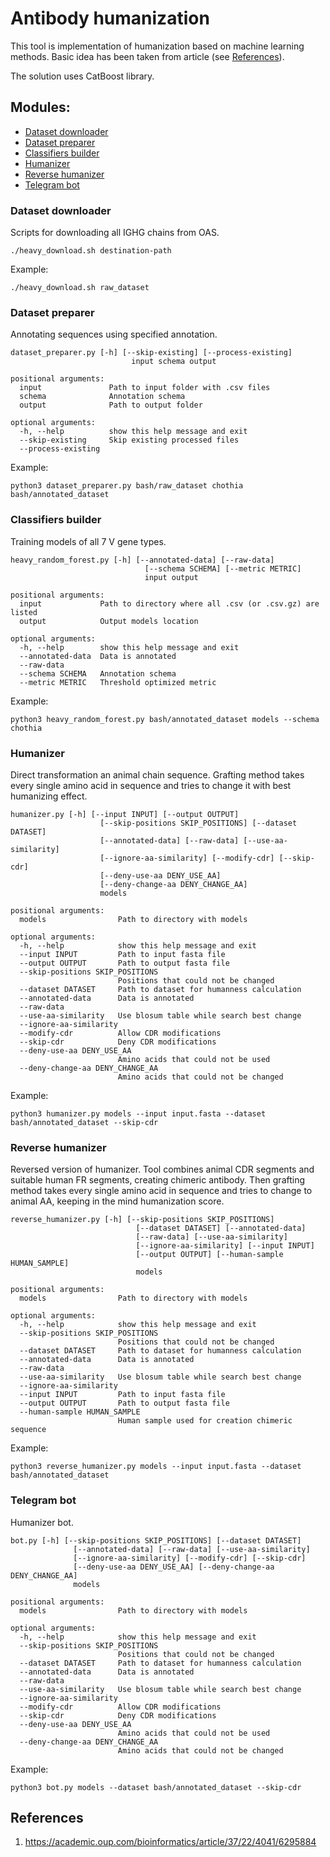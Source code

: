 # Antibody humanization

This tool is implementation of humanization based on machine learning methods.
Basic idea has been taken from article (see [References](#references)).

The solution uses CatBoost library.

## Modules:
- [Dataset downloader](#dataset-downloader)
- [Dataset preparer](#dataset-preparer)
- [Classifiers builder](#classifiers-builder)
- [Humanizer](#humanizer)
- [Reverse humanizer](#reverse-humanizer)
- [Telegram bot](#telegram-bot)
 
### Dataset downloader

Scripts for downloading all IGHG chains from OAS.

```shell
./heavy_download.sh destination-path
```

Example:
```shell
./heavy_download.sh raw_dataset
```

### Dataset preparer

Annotating sequences using specified annotation.

```
dataset_preparer.py [-h] [--skip-existing] [--process-existing]
                           input schema output

positional arguments:
  input               Path to input folder with .csv files
  schema              Annotation schema
  output              Path to output folder

optional arguments:
  -h, --help          show this help message and exit
  --skip-existing     Skip existing processed files
  --process-existing
```

Example:
```shell
python3 dataset_preparer.py bash/raw_dataset chothia bash/annotated_dataset
```

### Classifiers builder

Training models of all 7 V gene types.

```
heavy_random_forest.py [-h] [--annotated-data] [--raw-data]
                              [--schema SCHEMA] [--metric METRIC]
                              input output

positional arguments:
  input             Path to directory where all .csv (or .csv.gz) are listed
  output            Output models location

optional arguments:
  -h, --help        show this help message and exit
  --annotated-data  Data is annotated
  --raw-data
  --schema SCHEMA   Annotation schema
  --metric METRIC   Threshold optimized metric
```

Example:
```shell
python3 heavy_random_forest.py bash/annotated_dataset models --schema chothia
```

### Humanizer

Direct transformation an animal chain sequence.
Grafting method takes every single amino acid in sequence and tries to change it with best humanizing effect.

```
humanizer.py [-h] [--input INPUT] [--output OUTPUT]
                    [--skip-positions SKIP_POSITIONS] [--dataset DATASET]
                    [--annotated-data] [--raw-data] [--use-aa-similarity]
                    [--ignore-aa-similarity] [--modify-cdr] [--skip-cdr]
                    [--deny-use-aa DENY_USE_AA]
                    [--deny-change-aa DENY_CHANGE_AA]
                    models

positional arguments:
  models                Path to directory with models

optional arguments:
  -h, --help            show this help message and exit
  --input INPUT         Path to input fasta file
  --output OUTPUT       Path to output fasta file
  --skip-positions SKIP_POSITIONS
                        Positions that could not be changed
  --dataset DATASET     Path to dataset for humanness calculation
  --annotated-data      Data is annotated
  --raw-data
  --use-aa-similarity   Use blosum table while search best change
  --ignore-aa-similarity
  --modify-cdr          Allow CDR modifications
  --skip-cdr            Deny CDR modifications
  --deny-use-aa DENY_USE_AA
                        Amino acids that could not be used
  --deny-change-aa DENY_CHANGE_AA
                        Amino acids that could not be changed
```

Example:
```shell
python3 humanizer.py models --input input.fasta --dataset bash/annotated_dataset --skip-cdr
```

### Reverse humanizer

Reversed version of humanizer.
Tool combines animal CDR segments and suitable human FR segments, creating chimeric antibody.
Then grafting method takes every single amino acid in sequence and tries to change to animal AA, keeping in the mind humanization score.

```
reverse_humanizer.py [-h] [--skip-positions SKIP_POSITIONS]
                            [--dataset DATASET] [--annotated-data]
                            [--raw-data] [--use-aa-similarity]
                            [--ignore-aa-similarity] [--input INPUT]
                            [--output OUTPUT] [--human-sample HUMAN_SAMPLE]
                            models

positional arguments:
  models                Path to directory with models

optional arguments:
  -h, --help            show this help message and exit
  --skip-positions SKIP_POSITIONS
                        Positions that could not be changed
  --dataset DATASET     Path to dataset for humanness calculation
  --annotated-data      Data is annotated
  --raw-data
  --use-aa-similarity   Use blosum table while search best change
  --ignore-aa-similarity
  --input INPUT         Path to input fasta file
  --output OUTPUT       Path to output fasta file
  --human-sample HUMAN_SAMPLE
                        Human sample used for creation chimeric sequence
```

Example:
```shell
python3 reverse_humanizer.py models --input input.fasta --dataset bash/annotated_dataset
```

### Telegram bot

Humanizer bot.

```
bot.py [-h] [--skip-positions SKIP_POSITIONS] [--dataset DATASET]
              [--annotated-data] [--raw-data] [--use-aa-similarity]
              [--ignore-aa-similarity] [--modify-cdr] [--skip-cdr]
              [--deny-use-aa DENY_USE_AA] [--deny-change-aa DENY_CHANGE_AA]
              models

positional arguments:
  models                Path to directory with models

optional arguments:
  -h, --help            show this help message and exit
  --skip-positions SKIP_POSITIONS
                        Positions that could not be changed
  --dataset DATASET     Path to dataset for humanness calculation
  --annotated-data      Data is annotated
  --raw-data
  --use-aa-similarity   Use blosum table while search best change
  --ignore-aa-similarity
  --modify-cdr          Allow CDR modifications
  --skip-cdr            Deny CDR modifications
  --deny-use-aa DENY_USE_AA
                        Amino acids that could not be used
  --deny-change-aa DENY_CHANGE_AA
                        Amino acids that could not be changed
```

Example:
```shell
python3 bot.py models --dataset bash/annotated_dataset --skip-cdr
```

## References

1. https://academic.oup.com/bioinformatics/article/37/22/4041/6295884
